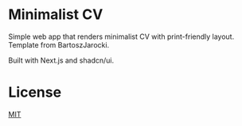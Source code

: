 # Minimalist CV

Simple web app that renders minimalist CV with print-friendly layout.
Template from BartoszJarocki.

Built with Next.js and shadcn/ui.

# License

[MIT](https://choosealicense.com/licenses/mit/)
